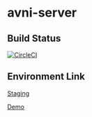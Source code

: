 # avni-server

## Build Status

[![CircleCI](https://dl.circleci.com/status-badge/img/gh/avniproject/avni-server/tree/master.svg?style=svg)](https://dl.circleci.com/status-badge/redirect/gh/avniproject/avni-server/tree/master)

## Environment Link

[Staging](https://staging.avniproject.org)

[Demo](https://demo.avniproject.org)
